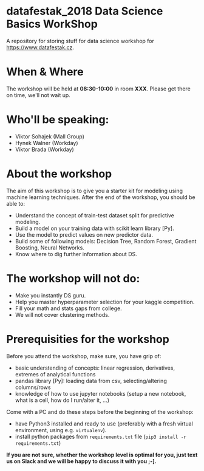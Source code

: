 # datafestak_2018 Data Science Basics WorkShop
A repository for storing stuff for data science workshop for https://www.datafestak.cz.

# When & Where
The workshop will be held at **08:30-10:00** in room **XXX**. Please get there on time, we'll not wait up.

# Who'll be speaking:
* Viktor Sohajek (Mall Group)
* Hynek Walner (Workday)
* Viktor Brada (Workday)

# About the workshop
The aim of this workshop is to give you a starter kit for modeling using machine learning techniques. After the end of the workshop, you should be able to:
* Understand the concept of train-test dataset split for predictive modeling.
* Build a model on your training data with scikit learn library [Py].
* Use the model to predict values on new predictor data.
* Build some of following models: Decision Tree, Random Forest, Gradient Boosting, Neural Networks.
* Know where to dig further information about DS.

# The workshop will not do:
* Make you instantly DS guru.
* Help you master hyperparameter selection for your kaggle competition.
* Fill your math and stats gaps from college.
* We will not cover clustering methods.

# Prerequisities for the workshop
Before you attend the workshop, make sure, you have grip of:
* basic understending of concepts: linear regression, derivatives, extremes of analytical functions
* pandas library [Py]: loading data from csv, selecting/altering columns/rows
* knowledge of how to use jupyter notebooks (setup a new notebook, what is a cell, how do I run/alter it, ...)

Come with a PC and do these steps before the beginning of the workshop:
* have Python3 installed and ready to use (preferably with a fresh virtual environment, using e.g. `virtualenv`).
* install python packages from `requirements.txt` file (`pip3 install -r requirements.txt`)


**If you are not sure, whether the workshop level is optimal for you, just text us on Slack and we will be happy to discuss it with you ;-].**